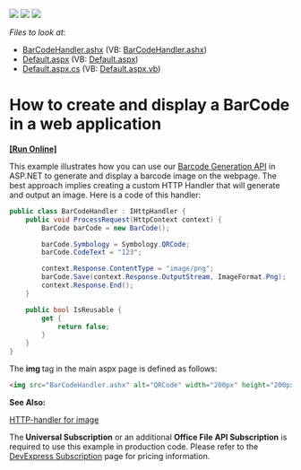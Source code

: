 <!-- default badges list -->
![](https://img.shields.io/endpoint?url=https://codecentral.devexpress.com/api/v1/VersionRange/128612586/13.1.4%2B)
[![](https://img.shields.io/badge/Open_in_DevExpress_Support_Center-FF7200?style=flat-square&logo=DevExpress&logoColor=white)](https://supportcenter.devexpress.com/ticket/details/E4716)
[![](https://img.shields.io/badge/📖_How_to_use_DevExpress_Examples-e9f6fc?style=flat-square)](https://docs.devexpress.com/GeneralInformation/403183)
<!-- default badges end -->
<!-- default file list -->
*Files to look at*:

* [BarCodeHandler.ashx](./CS/WebSite/BarCodeHandler.ashx) (VB: [BarCodeHandler.ashx](./VB/WebSite/BarCodeHandler.ashx))
* [Default.aspx](./CS/WebSite/Default.aspx) (VB: [Default.aspx](./VB/WebSite/Default.aspx))
* [Default.aspx.cs](./CS/WebSite/Default.aspx.cs) (VB: [Default.aspx.vb](./VB/WebSite/Default.aspx.vb))
<!-- default file list end -->
# How to create and display a BarCode in a web application
<!-- run online -->
**[[Run Online]](https://codecentral.devexpress.com/e4716/)**
<!-- run online end -->


<p>This example illustrates how you can use our <a href="https://documentation.devexpress.com/OfficeFileAPI/15094/Barcode-Generation-API">Barcode Generation API</a> in ASP.NET to generate and display a barcode image on the webpage. The best approach implies creating a custom HTTP Handler that will generate and output an image. Here is a code of this handler:</p>

```cs
public class BarCodeHandler : IHttpHandler {
    public void ProcessRequest(HttpContext context) {
        BarCode barCode = new BarCode();

        barCode.Symbology = Symbology.QRCode;
        barCode.CodeText = "123";

        context.Response.ContentType = "image/png";
        barCode.Save(context.Response.OutputStream, ImageFormat.Png);
        context.Response.End();
    }

    public bool IsReusable {
        get {
            return false;
        }
    }
}
```

<p>The <strong>im</strong><strong>g </strong>tag in the main aspx page is defined as follows:</p>

```aspx
<img src="BarCodeHandler.ashx" alt="QRCode" width="200px" height="200px" />
```

<p><strong>See Also:</strong></p>
<p><a href="http://www.codeproject.com/Tips/577385/HTTP-handler-for-image">HTTP-handler for image</a></p>
<p>The<strong> Universal Subscription</strong> or an additional <strong>Office File API Subscription</strong> is required to use this example in production code. Please refer to the <a href="https://www.devexpress.com/Buy/NET/">DevExpress Subscription</a> page for pricing information.</p>

